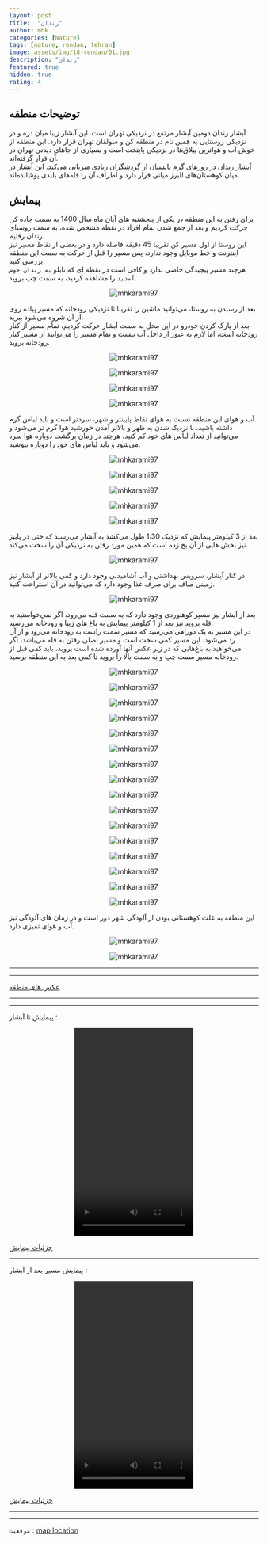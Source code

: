 ```yaml
---
layout: post
title:  "رندان"
author: mhk
categories: [Nature]
tags: [nature, rendan, tehran]
image: assets/img/18-rendan/01.jpg
description: "رندان"
featured: true
hidden: true
rating: 4
---
```


## توضیحات منطقه
آبشار رندان دومین آبشار مرتفع در نزدیکی تهران است. این آبشار زیبا میان دره و در نزدیکی روستایی به همین نام در منطقه کن و سولقان تهران قرار دارد. این منطقه از خوش آب و هواترین ییلاق‌ها در نزدیکی پایتخت است و بسیاری از جاهای دیدنی تهران در آن قرار گرفته‌اند.  
آبشار رندان در روزهای گرم تابستان از گردشگران زیادی میزبانی می‌کند. این آبشار در میان کوهستان‌های البرز میانی قرار دارد و اطراف آن را قله‌های بلندی پوشانده‌اند.   

## پیمایش
برای رفتن به این منطقه در یکی از پنجشنبه های آبان ماه سال 1400 به سمت جاده کن حرکت کردیم و بعد از جمع شدن تمام افراد در نقطه مشخص شده، به سمت روستای رندان رفتیم.  
این روستا از اول مسیر کن تقریبا 45 دقیقه فاصله دارد و در بعضی از نقاط مسیر نیز اینترنت و خط موبایل وجود ندارد، پس مسیر را قبل از حرکت به سمت این منطقه بررسی کنید.  
هرچند مسیر پیچیدگی خاصی ندارد و کافی است در نقطه ای که تابلو `به رندان خوش آمدید` را مشاهده کردید، به سمت چپ بروید.

<p align="center">
  <img src="/assets/img/18-rendan/02.jpg" alt="mhkarami97" />
</p>

بعد از رسیدن به روستا، می‌توانید ماشین را تقریبا تا نزدیکی رودخانه که مسیر پیاده روی از آن شروه می‌شود ببرید.  
بعد از پارک کردن خودرو در این محل به سمت آبشار حرکت کردیم، تمام مسیر از کنار رودخانه است، اما لازم به عبور از داخل آب نیست و تمام مسیر را می‌توانید از مسیر کنار رودخانه بروید.  

<p align="center">
  <img src="/assets/img/18-rendan/03.jpg" alt="mhkarami97" />
</p>

<p align="center">
  <img src="/assets/img/18-rendan/04.jpg" alt="mhkarami97" />
</p>

<p align="center">
  <img src="/assets/img/18-rendan/05.jpg" alt="mhkarami97" />
</p>

<p align="center">
  <img src="/assets/img/18-rendan/06.jpg" alt="mhkarami97" />
</p>

آب و هوای این منطقه نسبت به هوای نقاط پایینتر و شهر، سردتر است و باید لباس گرم داشته باشید، با نزدیک شدن به ظهر و بالاتر آمدن خورشید هوا گرم تر می‌شود و می‌توانید از تعداد لباس های خود کم کنید، هرچند در زمان برگشت دوباره هوا سرد می‌شود و باید لباس های خود را دوباره بپوشید.  

<p align="center">
  <img src="/assets/img/18-rendan/07.jpg" alt="mhkarami97" />
</p>

<p align="center">
  <img src="/assets/img/18-rendan/08.jpg" alt="mhkarami97" />
</p>

<p align="center">
  <img src="/assets/img/18-rendan/09.jpg" alt="mhkarami97" />
</p>

<p align="center">
  <img src="/assets/img/18-rendan/10.jpg" alt="mhkarami97" />
</p>

<p align="center">
  <img src="/assets/img/18-rendan/11.jpg" alt="mhkarami97" />
</p>

بعد از 3 کیلومتر پیمایش که نزدیک 1:30 طول می‌کشد به آبشار می‌رسید که حتی در پاییز نیز بخش هایی از آن یخ زده است که همین مورد رفتن به نزدیکی آن را سخت می‌کند.  

<p align="center">
  <img src="/assets/img/18-rendan/12.jpg" alt="mhkarami97" />
</p>

در کنار آبشار، سرویس بهداشتی و آب آشامیدنی وجود دارد و کمی بالاتر از آبشار نیز زمینی صاف برای صرف غذا وجود دارد که می‌توانید در آن استراحت کنید.  

<p align="center">
  <img src="/assets/img/18-rendan/13.jpg" alt="mhkarami97" />
</p>

بعد از آبشار نیز مسیر کوهنوردی وجود دارد که به سمت قله می‌رود، اگر نمی‌خواستید به قله بروید نیز بعد از 1 کیلومتر پیمایش به باغ های زیبا و رودخانه می‌رسید.  
در این مسیر به یک دوراهی می‌رسید که مسیر سمت راست به رودخانه می‌رود و از آن رد می‌شود، این مسیر کمی سخت است و مسیر اصلی رفتن به قله می‌باشد، اگر می‌خواهید به باغ‌هایی که در زیر عکس آنها آورده شده است بروید، باید کمی قبل از رودخانه مسیر سمت چپ و به سمت بالا را بروید تا کمی بعد به این منطقه برسید.  

<p align="center">
  <img src="/assets/img/18-rendan/14.jpg" alt="mhkarami97" />
</p>

<p align="center">
  <img src="/assets/img/18-rendan/15.jpg" alt="mhkarami97" />
</p>

<p align="center">
  <img src="/assets/img/18-rendan/16.jpg" alt="mhkarami97" />
</p>

<p align="center">
  <img src="/assets/img/18-rendan/17.jpg" alt="mhkarami97" />
</p>

<p align="center">
  <img src="/assets/img/18-rendan/18.jpg" alt="mhkarami97" />
</p>

<p align="center">
  <img src="/assets/img/18-rendan/19.jpg" alt="mhkarami97" />
</p>

<p align="center">
  <img src="/assets/img/18-rendan/20.jpg" alt="mhkarami97" />
</p>

<p align="center">
  <img src="/assets/img/18-rendan/21.jpg" alt="mhkarami97" />
</p>

<p align="center">
  <img src="/assets/img/18-rendan/22.jpg" alt="mhkarami97" />
</p>

<p align="center">
  <img src="/assets/img/18-rendan/23.jpg" alt="mhkarami97" />
</p>

<p align="center">
  <img src="/assets/img/18-rendan/24.jpg" alt="mhkarami97" />
</p>

<p align="center">
  <img src="/assets/img/18-rendan/25.jpg" alt="mhkarami97" />
</p>

<p align="center">
  <img src="/assets/img/18-rendan/26.jpg" alt="mhkarami97" />
</p>

<p align="center">
  <img src="/assets/img/18-rendan/27.jpg" alt="mhkarami97" />
</p>

<p align="center">
  <img src="/assets/img/18-rendan/28.jpg" alt="mhkarami97" />
</p>

<p align="center">
  <img src="/assets/img/18-rendan/29.jpg" alt="mhkarami97" />
</p>

این منطقه به علت کوهستانی بودن از آلودگی شهر دور است و در زمان های آلودگی نیز آب و هوای تمیزی دارد.  

<p align="center">
  <img src="/assets/img/18-rendan/30.jpg" alt="mhkarami97" />
</p>

<p align="center">
  <img src="/assets/img/18-rendan/31.jpg" alt="mhkarami97" />
</p>

---
---

[عکس های منطقه](https://www.instagram.com/p/CWbDFAUotBF/)  

---
---

پیمایش تا آبشار : 

<p align="center">
<video width="240" height="420" controls>
  <source src="/assets/img/18-rendan/02.mp4" type="video/mp4">
</video>
</p>

[جزئیات پیمایش](/assets/img/18-rendan/32.jpg)  

---

پیمایش مسیر بعد از آبشار : 

<p align="center">
<video width="240" height="420" controls>
  <source src="/assets/img/18-rendan/01.mp4" type="video/mp4">
</video>
</p>

[جزئیات پیمایش](/assets/img/18-rendan/33.jpg)  

---
---

`موقعیت` : [map location](https://www.google.com/maps/place/Rendan,+Alborz+Province/data=!4m2!3m1!1s0x3f8de0bfb9f2c405:0xa169e0fb9609a92d?sa=X&ved=2ahUKEwjrp7eBobr0AhXuSfEDHaDMBS0Q8gF6BAhREAE)  